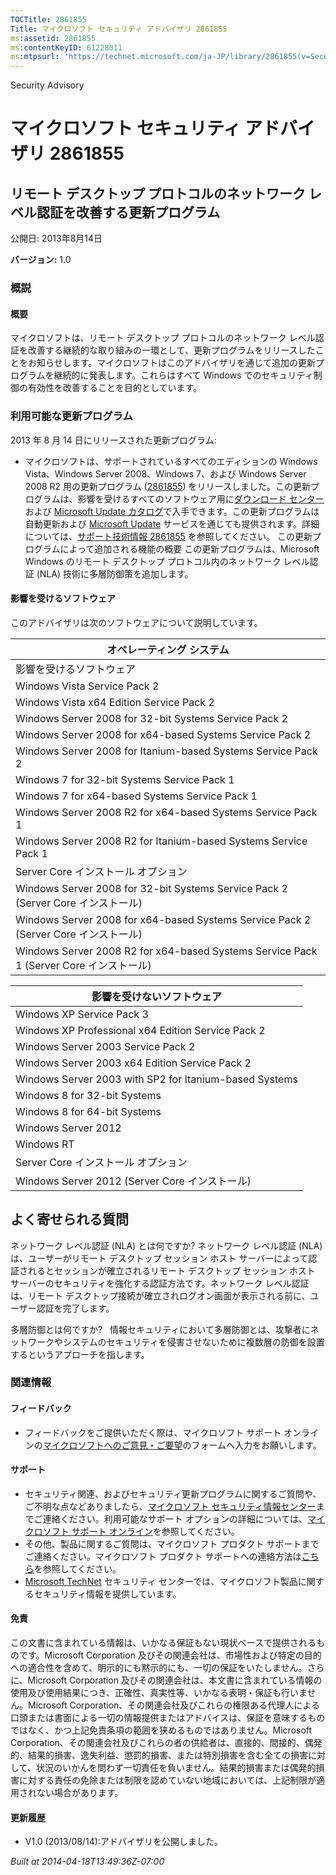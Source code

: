 ```yaml
---
TOCTitle: 2861855
Title: マイクロソフト セキュリティ アドバイザリ 2861855
ms:assetid: 2861855
ms:contentKeyID: 61228011
ms:mtpsurl: 'https://technet.microsoft.com/ja-JP/library/2861855(v=Security.10)'
---
```


Security Advisory

マイクロソフト セキュリティ アドバイザリ 2861855
================================================

リモート デスクトップ プロトコルのネットワーク レベル認証を改善する更新プログラム
---------------------------------------------------------------------------------

公開日: 2013年8月14日

**バージョン:** 1.0

### 概説

#### 概要

マイクロソフトは、リモート デスクトップ プロトコルのネットワーク レベル認証を改善する継続的な取り組みの一環として、更新プログラムをリリースしたことをお知らせします。マイクロソフトはこのアドバイザリを通じて追加の更新プログラムを継続的に発表します。これらはすべて Windows でのセキュリティ制御の有効性を改善することを目的としています。

### 利用可能な更新プログラム

2013 年 8 月 14 日にリリースされた更新プログラム:

-   マイクロソフトは、サポートされているすべてのエディションの Windows Vista、Windows Server 2008、Windows 7、および Windows Server 2008 R2 用の更新プログラム ([2861855](https://support.microsoft.com/kb/2861855/ja)) をリリースしました。この更新プログラムは、影響を受けるすべてのソフトウェア用に[ダウンロード センター](http://www.microsoft.com/ja-jp/download/default.aspx)および [Microsoft Update カタログ](http://go.microsoft.com/fwlink/?linkid=96155)で入手できます。この更新プログラムは自動更新および [Microsoft Update](http://go.microsoft.com/fwlink/?linkid=40747) サービスを通じても提供されます。詳細については、[サポート技術情報 2861855](https://support.microsoft.com/kb/2861855/ja) を参照してください。
    この更新プログラムによって追加される機能の概要
    この更新プログラムは、Microsoft Windows のリモート デスクトップ プロトコル内のネットワーク レベル認証 (NLA) 技術に多層防御策を追加します。

#### 影響を受けるソフトウェア

このアドバイザリは次のソフトウェアについて説明しています。

| オペレーティング システム                                                              |
|----------------------------------------------------------------------------------------|
| 影響を受けるソフトウェア                                                               |
| Windows Vista Service Pack 2                                                           |
| Windows Vista x64 Edition Service Pack 2                                               |
| Windows Server 2008 for 32-bit Systems Service Pack 2                                  |
| Windows Server 2008 for x64-based Systems Service Pack 2                               |
| Windows Server 2008 for Itanium-based Systems Service Pack 2                           |
| Windows 7 for 32-bit Systems Service Pack 1                                            |
| Windows 7 for x64-based Systems Service Pack 1                                         |
| Windows Server 2008 R2 for x64-based Systems Service Pack 1                            |
| Windows Server 2008 R2 for Itanium-based Systems Service Pack 1                        |
| Server Core インストール オプション                                                    |
| Windows Server 2008 for 32-bit Systems Service Pack 2 (Server Core インストール)       |
| Windows Server 2008 for x64-based Systems Service Pack 2 (Server Core インストール)    |
| Windows Server 2008 R2 for x64-based Systems Service Pack 1 (Server Core インストール) |

| 影響を受けないソフトウェア                             |
|--------------------------------------------------------|
| Windows XP Service Pack 3                              |
| Windows XP Professional x64 Edition Service Pack 2     |
| Windows Server 2003 Service Pack 2                     |
| Windows Server 2003 x64 Edition Service Pack 2         |
| Windows Server 2003 with SP2 for Itanium-based Systems |
| Windows 8 for 32-bit Systems                           |
| Windows 8 for 64-bit Systems                           |
| Windows Server 2012                                    |
| Windows RT                                             |
| Server Core インストール オプション                    |
| Windows Server 2012 (Server Core インストール)         |

よく寄せられる質問
------------------

<span></span>
ネットワーク レベル認証 (NLA) とは何ですか?
ネットワーク レベル認証 (NLA) は、ユーザーがリモート デスクトップ セッション ホスト サーバーによって認証されるとセッションが確立されるリモート デスクトップ セッション ホスト サーバーのセキュリティを強化する認証方法です。ネットワーク レベル認証は、リモート デスクトップ接続が確立されログオン画面が表示される前に、ユーザー認証を完了します。

多層防御とは何ですか?  
情報セキュリティにおいて多層防御とは、攻撃者にネットワークやシステムのセキュリティを侵害させないために複数層の防御を設置するというアプローチを指します。

### 関連情報

#### フィードバック

-   フィードバックをご提供いただく際は、マイクロソフト サポート オンラインの[マイクロソフトへのご意見・ご要望](https://support.microsoft.com/common/survey.aspx?scid=sw;en;1257&showpage=1&ws=technet&sd=tech)のフォームへ入力をお願いします。

#### サポート

-   セキュリティ関連、およびセキュリティ更新プログラムに関するご質問や、ご不明な点などありましたら、[マイクロソフト セキュリティ情報センター](http://go.microsoft.com/fwlink/?linkid=21131)までご連絡ください。利用可能なサポート オプションの詳細については、[マイクロソフト サポート オンライン](http://support.microsoft.com/)を参照してください。
-   その他、製品に関するご質問は、マイクロソフト プロダクト サポートまでご連絡ください。マイクロソフト プロダクト サポートへの連絡方法は[こちら](http://go.microsoft.com/fwlink/?linkid=21155)を参照してください。
-   [Microsoft TechNet](http://go.microsoft.com/fwlink/?linkid=21132) セキュリティ センターでは、マイクロソフト製品に関するセキュリティ情報を提供しています。

#### 免責

この文書に含まれている情報は、いかなる保証もない現状ベースで提供されるものです。Microsoft Corporation 及びその関連会社は、市場性および特定の目的への適合性を含めて、明示的にも黙示的にも、一切の保証をいたしません。さらに、Microsoft Corporation 及びその関連会社は、本文書に含まれている情報の使用及び使用結果につき、正確性、真実性等、いかなる表明・保証も行いません。Microsoft Corporation、その関連会社及びこれらの権限ある代理人による口頭または書面による一切の情報提供またはアドバイスは、保証を意味するものではなく、かつ上記免責条項の範囲を狭めるものではありません。Microsoft Corporation、その関連会社及びこれらの者の供給者は、直接的、間接的、偶発的、結果的損害、逸失利益、懲罰的損害、または特別損害を含む全ての損害に対して、状況のいかんを問わず一切責任を負いません。結果的損害または偶発的損害に対する責任の免除または制限を認めていない地域においては、上記制限が適用されない場合があります。

#### 更新履歴

-   V1.0 (2013/08/14):アドバイザリを公開しました。

*Built at 2014-04-18T13:49:36Z-07:00*
